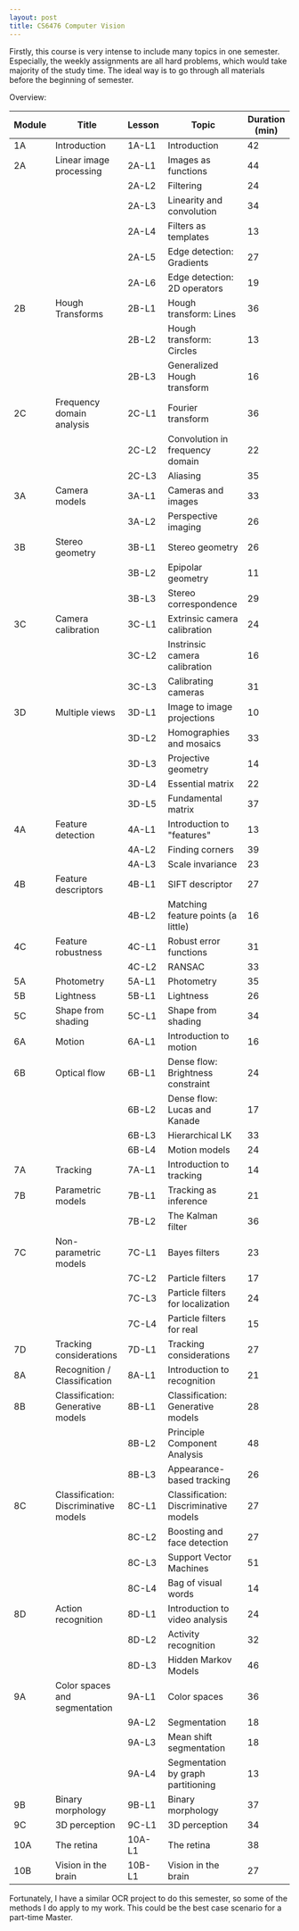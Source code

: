 ```yaml
---
layout: post
title: CS6476 Computer Vision
---
```


Firstly, this course is very intense to include many topics in one semester. Especially, the weekly assignments are all hard problems, which would take majority of the study time. The ideal way is to go through all materials before the beginning of semester.

Overview:

| Module | Title                                 | Lesson | Topic                                 | Duration (min) |
|--------|---------------------------------------|--------|---------------------------------------|----------------|
| 1A     | Introduction                          | 1A-L1  | Introduction                          | 42             |
| 2A     | Linear image processing               | 2A-L1  | Images as functions                   | 44             |
|        |                                       | 2A-L2  | Filtering                             | 24             |
|        |                                       | 2A-L3  | Linearity and convolution             | 34             |
|        |                                       | 2A-L4  | Filters as templates                  | 13             |
|        |                                       | 2A-L5  | Edge detection: Gradients             | 27             |
|        |                                       | 2A-L6  | Edge detection: 2D operators          | 19             |
| 2B     | Hough Transforms                      | 2B-L1  | Hough transform: Lines                | 36             |
|        |                                       | 2B-L2  | Hough transform: Circles              | 13             |
|        |                                       | 2B-L3  | Generalized Hough transform           | 16             |
| 2C     | Frequency domain analysis             | 2C-L1  | Fourier transform                     | 36             |
|        |                                       | 2C-L2  | Convolution in frequency domain       | 22             |
|        |                                       | 2C-L3  | Aliasing                              | 35             |
| 3A     | Camera models                         | 3A-L1  | Cameras and images                    | 33             |
|        |                                       | 3A-L2  | Perspective imaging                   | 26             |
| 3B     | Stereo geometry                       | 3B-L1  | Stereo geometry                       | 26             |
|        |                                       | 3B-L2  | Epipolar geometry                     | 11             |
|        |                                       | 3B-L3  | Stereo correspondence                 | 29             |
| 3C     | Camera calibration                    | 3C-L1  | Extrinsic camera calibration          | 24             |
|        |                                       | 3C-L2  | Instrinsic camera calibration         | 16             |
|        |                                       | 3C-L3  | Calibrating cameras                   | 31             |
| 3D     | Multiple views                        | 3D-L1  | Image to image projections            | 10             |
|        |                                       | 3D-L2  | Homographies and mosaics              | 33             |
|        |                                       | 3D-L3  | Projective geometry                   | 14             |
|        |                                       | 3D-L4  | Essential matrix                      | 22             |
|        |                                       | 3D-L5  | Fundamental matrix                    | 37             |
| 4A     | Feature detection                     | 4A-L1  | Introduction to "features"            | 13             |
|        |                                       | 4A-L2  | Finding corners                       | 39             |
|        |                                       | 4A-L3  | Scale invariance                      | 23             |
| 4B     | Feature descriptors                   | 4B-L1  | SIFT descriptor                       | 27             |
|        |                                       | 4B-L2  | Matching feature points (a little)    | 16             |
| 4C     | Feature robustness                    | 4C-L1  | Robust error functions                | 31             |
|        |                                       | 4C-L2  | RANSAC                                | 33             |
| 5A     | Photometry                            | 5A-L1  | Photometry                            | 35             |
| 5B     | Lightness                             | 5B-L1  | Lightness                             | 26             |
| 5C     | Shape from shading                    | 5C-L1  | Shape from shading                    | 34             |
| 6A     | Motion                                | 6A-L1  | Introduction to motion                | 16             |
| 6B     | Optical flow                          | 6B-L1  | Dense flow: Brightness constraint     | 24             |
|        |                                       | 6B-L2  | Dense flow: Lucas and Kanade          | 17             |
|        |                                       | 6B-L3  | Hierarchical LK                       | 33             |
|        |                                       | 6B-L4  | Motion models                         | 24             |
| 7A     | Tracking                              | 7A-L1  | Introduction to tracking              | 14             |
| 7B     | Parametric models                     | 7B-L1  | Tracking as inference                 | 21             |
|        |                                       | 7B-L2  | The Kalman filter                     | 36             |
| 7C     | Non-parametric models                 | 7C-L1  | Bayes filters                         | 23             |
|        |                                       | 7C-L2  | Particle filters                      | 17             |
|        |                                       | 7C-L3  | Particle filters for localization     | 24             |
|        |                                       | 7C-L4  | Particle filters for real             | 15             |
| 7D     | Tracking considerations               | 7D-L1  | Tracking considerations               | 27             |
| 8A     | Recognition / Classification          | 8A-L1  | Introduction to recognition           | 21             |
| 8B     | Classification: Generative models     | 8B-L1  | Classification: Generative models     | 28             |
|        |                                       | 8B-L2  | Principle Component Analysis          | 48             |
|        |                                       | 8B-L3  | Appearance-based tracking             | 26             |
| 8C     | Classification: Discriminative models | 8C-L1  | Classification: Discriminative models | 27             |
|        |                                       | 8C-L2  | Boosting and face detection           | 27             |
|        |                                       | 8C-L3  | Support Vector Machines               | 51             |
|        |                                       | 8C-L4  | Bag of visual words                   | 14             |
| 8D     | Action recognition                    | 8D-L1  | Introduction to video analysis        | 24             |
|        |                                       | 8D-L2  | Activity recognition                  | 32             |
|        |                                       | 8D-L3  | Hidden Markov Models                  | 46             |
| 9A     | Color spaces and segmentation         | 9A-L1  | Color spaces                          | 36             |
|        |                                       | 9A-L2  | Segmentation                          | 18             |
|        |                                       | 9A-L3  | Mean shift segmentation               | 18             |
|        |                                       | 9A-L4  | Segmentation by graph partitioning    | 13             |
| 9B     | Binary morphology                     | 9B-L1  | Binary morphology                     | 37             |
| 9C     | 3D perception                         | 9C-L1  | 3D perception                         | 34             |
| 10A    | The retina                            | 10A-L1 | The retina                            | 38             |
| 10B    | Vision in the brain                   | 10B-L1 | Vision in the brain                   | 27             |

Fortunately, I have a similar OCR project to do this semester, so some of the methods I do apply to my work. This could be the best case scenario for a part-time Master.